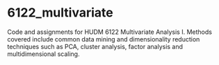 # 6122_multivariate
Code and assignments for HUDM 6122 Multivariate Analysis I. Methods covered include common data mining and dimensionality reduction techniques such as PCA, cluster analysis, factor analysis and multidimensional scaling.
